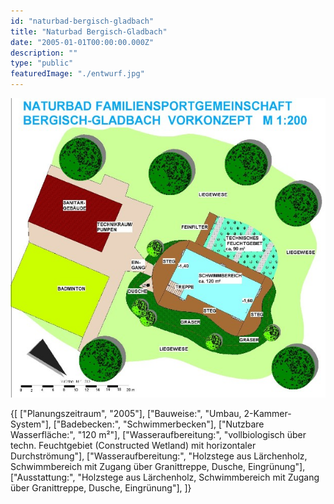 ```yaml
---
id: "naturbad-bergisch-gladbach"
title: "Naturbad Bergisch-Gladbach"
date: "2005-01-01T00:00:00.000Z"
description: ""
type: "public"
featuredImage: "./entwurf.jpg"
---
```


!["Entwurf"](./entwurf.jpg)


<SpecificationsTable title="Vorkonzept - technische Daten">
    {[
        ["Planungszeitraum", "2005"],
        ["Bauweise:", "Umbau, 2-Kammer-System"],
        ["Badebecken:", "Schwimmerbecken"],
        ["Nutzbare Wasserfläche:", "120 m²"],
        ["Wasseraufbereitung:", "vollbiologisch über techn. Feuchtgebiet (Constructed Wetland) mit horizontaler Durchströmung"],
        ["Wasseraufbereitung:", "Holzstege aus Lärchenholz, Schwimmbereich mit Zugang über Granittreppe, Dusche, Eingrünung"],
        ["Ausstattung:", "Holzstege aus Lärchenholz, Schwimmbereich mit Zugang über Granittreppe, Dusche, Eingrünung"],
    ]}
</SpecificationsTable>
